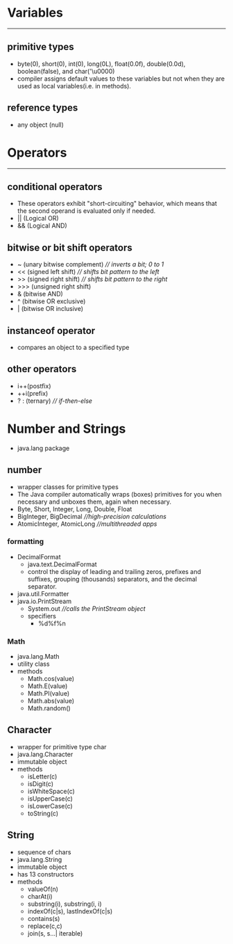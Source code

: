 # Variables
***
## primitive types
- byte(0), short(0), int(0), long(0L), float(0.0f), double(0.0d), boolean(false), and char('\u0000)
- compiler assigns default values to these variables but not when they are used as local variables(i.e. in methods).
## reference types
- any object (null)

# Operators
___
## conditional operators
- These operators exhibit "short-circuiting" behavior, which means that the second operand is evaluated only if needed.
- || (Logical OR)
- && (Logical AND)

## bitwise or bit shift operators
- ~ (unary bitwise complement) *// inverts a bit; 0 to 1*
- << (signed left shift) *// shifts bit pattern to the left*
- \>> (signed right shift) *// shifts bit pattern to the right*
- \>>> (unsigned right shift)
- & (bitwise AND)
- ^ (bitwise OR exclusive)
- | (bitwise OR inclusive)

## instanceof operator
- compares an object to a specified type

## other operators
- i++(postfix)
- ++i(prefix)
- ? : (ternary) *// if-then-else*

# Number and Strings
- java.lang package

## number
- wrapper classes for primitive types
- The Java compiler automatically wraps (boxes) primitives for you when necessary and unboxes them, again when necessary.
- Byte, Short, Integer, Long, Double, Float
- BigInteger, BigDecimal *//high-precision calculations*
- AtomicInteger, AtomicLong *//multithreaded apps*

### formatting
- DecimalFormat
    - java.text.DecimalFormat
    - control the display of leading and trailing zeros, prefixes and suffixes, grouping (thousands) separators, and the decimal separator.
- java.util.Formatter
- java.io.PrintStream
    - System.out *//calls the PrintStream object*
    - specifiers
        - %d%f%n

### Math
- java.lang.Math
- utility class
- methods
    - Math.cos(value)
    - Math.E(value)
    - Math.PI(value)
    - Math.abs(value)
    - Math.random()

## Character
- wrapper for primitive type char
- java.lang.Character
- immutable object
- methods
    - isLetter(c)
    - isDigit(c)
    - isWhiteSpace(c)
    - isUpperCase(c)
    - isLowerCase(c)
    - toString(c)

## String
- sequence of chars
- java.lang.String
- immutable object
- has 13 constructors
- methods
    - valueOf(n)
    - charAt(i)
    - substring(i), substring(i, i)
    - indexOf(c|s), lastIndexOf(c|s)
    - contains(s)
    - replace(c,c)
    - join(s, s...| iterable)